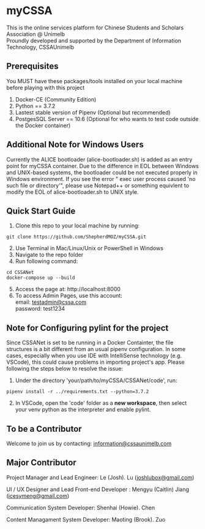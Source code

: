 # myCSSA 
This is the online services platform for Chinese Students and Scholars Association @ Unimelb <br>
Proundly developed and supported by the Department of Information Technology, CSSAUnimelb
## Prerequisites
You MUST have these packages/tools installed on your local machine before playing with this project
1. Docker-CE (Community Edition)
2. Python == 3.7.2
3. Lastest stable version of Pipenv (Optional but recommended)
4. PostgesSQL Server == 10.6 (Optional for who wants to test code outside the Docker container)
## Additional Note for Windows Users
Currently the ALICE bootloader (alice-bootloader.sh) is added as an entry point for myCSSA container. Due to the difference in EOL between Windows and UNIX-based systems, the bootloader could be not executed properly in Windows environment. If you see the error " exec user process caused 'no such file or directory'", please use Notepad++ or something equivlent to modify the EOL of alice-bootloader.sh to UNIX style.
## Quick Start Guide
1. Clone this repo to your local machine by running: 
```
git clone https://github.com/ShepherdMOZ/myCSSA.git
```
2. Use Terminal in Mac/Linux/Unix or PowerShell in Windows
3. Navigate to the repo folder
4. Run following command:
```
cd CSSANet
docker-compose up --build 
```
5. Access the page at: http://localhost:8000
6. To access Admin Pages, use this account:
 <br> email: testadmin@cssa.com
 <br> password: test1234
 
## Note for Configuring pylint for the project
Since CSSANet is set to be running in a Docker Containter, the file structures is a bit different from an usual pipenv configuration. In some cases, especially when you use IDE with IntelliSense technology (e.g. VSCode), this could cause problems in importing project's app. Please following the steps below to resolve the issue:
1. Under the directory 'your/path/to/myCSSA/CSSANet/code', run:
```
pipenv install -r ../requirements.txt --python=3.7.2
```
2. In VSCode, open the 'code' folder as a __new workspace__, then select your venv python as the interpreter and enable pylint.

## To be a Contributor
Welcome to join us by contacting: information@cssaunimelb.com

## Major Contributor
Project Manager and Lead Engineer: Le (Josh). Lu (joshlubox@gmail.com)

UI / UX Designer and Lead Front-end Developer : Mengyu (Caitlin) Jiang (icesymeng@gmail.com)

Communication System Developer: Shenhai (Howie). Chen

Content Managament System Developer: Maoting (Brook). Zuo

